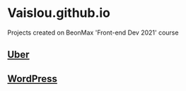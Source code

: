 # Vaislou.github.io
Projects created on BeonMax 'Front-end Dev 2021' course

<h2><a href='https://vaislou.github.io/Uber/src/'>Uber</a>
<h2><a href='https://vaislou.github.io/WordPress/src/'>WordPress</a>
  
  
